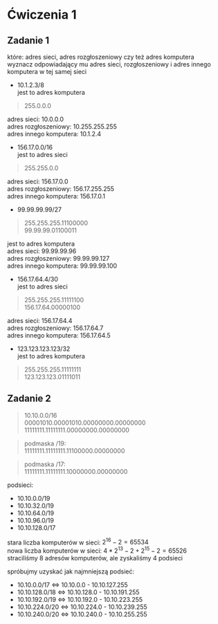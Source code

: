 # Ćwiczenia 1
## Zadanie 1
które: adres sieci, adres rozgłoszeniowy czy też adres komputera  
wyznacz odpowiadający mu adres sieci, rozgłoszeniowy i adres innego komputera w tej samej sieci  
- 10.1.2.3/8  
jest to adres komputera  
> 255.0.0.0  

adres sieci: 10.0.0.0  
adres rozgłoszeniowy: 10.255.255.255  
adres innego komputera: 10.1.2.4  

- 156.17.0.0/16  
jest to adres sieci  
> 255.255.0.0  

adres sieci: 156.17.0.0  
adres rozgłoszeniowy: 156.17.255.255    
adres innego komputera: 156.17.0.1  

- 99.99.99.99/27    
> 255.255.255.11100000  
>    99.99.99.01100011   

jest to adres komputera  
adres sieci: 99.99.99.96  
adres rozgłoszeniowy: 99.99.99.127  
adres innego komputera: 99.99.99.100  

- 156.17.64.4/30  
jest to adres sieci  
> 255.255.255.11111100  
>   156.17.64.00000100

adres sieci: 156.17.64.4  
adres rozgłoszeniowy: 156.17.64.7  
adres innego komputera: 156.17.64.5

- 123.123.123.123/32  
jest to adres komputera  
> 255.255.255.11111111  
> 123.123.123.01111011



## Zadanie 2
> 10.10.0.0/16  
> 00001010.00001010.00000000.00000000  
> 11111111.11111111.00000000.00000000  

> podmaska /19:   
> 11111111.11111111.11100000.00000000  

> podmaska /17:   
> 11111111.11111111.10000000.00000000  

podsieci:  
- 10.10.0.0/19
- 10.10.32.0/19
- 10.10.64.0/19
- 10.10.96.0/19
- 10.10.128.0/17

stara liczba komputerów w sieci: $2^{16}-2 = 65534$  
nowa liczba komputerów w sieci: $4*{2^{13}-2} + 2^{15}-2 = 65526$  
straciliśmy 8 adresów komputerów, ale zyskaliśmy 4 podsieci  


spróbujmy uzyskać jak najmniejszą podsieć:  
- 10.10.0.0/17 <=> 10.10.0.0 - 10.10.127.255  
- 10.10.128.0/18 <=> 10.10.128.0 - 10.10.191.255
- 10.10.192.0/19 <=> 10.10.192.0 - 10.10.223.255 
- 10.10.224.0/20 <=> 10.10.224.0 - 10.10.239.255
- 10.10.240.0/20 <=> 10.10.240.0 - 10.10.255.255

